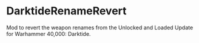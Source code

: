 # DarktideRenameRevert
Mod to revert the weapon renames from the Unlocked and Loaded Update for Warhammer 40,000: Darktide.
